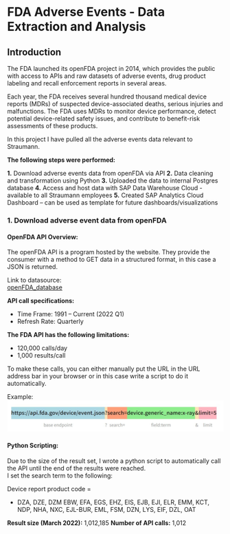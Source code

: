 # FDA Adverse Events - Data Extraction and Analysis

## Introduction

The FDA launched its openFDA project in 2014, which provides the public with access to APIs and raw datasets of adverse events, drug product labeling and recall enforcement reports in several areas. 

Each year, the FDA receives several hundred thousand medical device reports (MDRs) of suspected device-associated deaths, serious injuries and malfunctions. The FDA uses MDRs to monitor device performance, detect potential device-related safety issues, and contribute to benefit-risk assessments of these products. 

In this project I have pulled all the adverse events data relevant to Straumann. 

**The following steps were performed:**

**1.**	    Download adverse events data from openFDA via API 
**2.**	    Data cleaning and transformation using Python
**3.**	    Uploaded the data to internal Postgres database
**4.**	    Access and host data with SAP Data Warehouse Cloud - available to all Straumann employees
**5.**	    Created SAP Analytics Cloud Dashboard – can be used as template for future dashboards/visualizations

### 1.  Download adverse event data from openFDA

#### **OpenFDA API Overview:**

The openFDA API is a program hosted by the website. They provide the consumer with a method to GET data in a structured format, in this case a JSON is returned. 

Link to datasource:             
[openFDA_database](https://open.fda.gov/apis/device/event/download/)

**API call specifications:**
- Time Frame: 1991 – Current (2022 Q1)
- Refresh Rate: Quarterly

**The FDA API has the following limitations:**
- 120,000 calls/day 
- 1,000 results/call


To make these calls, you can either manually put the URL in the URL address bar in your browser or in this case write a script to do it automatically. 

Example: ![openFDA API call](/assets/images/ApiCllExample.svg)

#### **Python Scripting:**

Due to the size of the result set, I wrote a python script to automatically call the API until the end of the results were reached.  
I set the search term to the following:

Device report product code = 
- DZA, DZE, DZM EBW, EFA, EGS, EHZ, EIS, EJB, EJI, ELR, EMM, KCT, NDP, NHA, NXC, EJL-BUR, EML, FSM, DZN, LYS, EIF, DZL, OAT

**Result size (March 2022):**	 1,012,185
**Number of API calls:**	1,012




<!-- This content will not appear in the rendered Markdown 
You can use the [editor on GitHub](https://github.com/sarahbethsleipnir/webpage/edit/main/README.md) to maintain and preview the content for your website in Markdown files.

Whenever you commit to this repository, GitHub Pages will run [Jekyll](https://jekyllrb.com/) to rebuild the pages in your site, from the content in your Markdown files.

### Markdown

Markdown is a lightweight and easy-to-use syntax for styling your writing. It includes conventions for

```markdown
Syntax highlighted code block

# Header 1
## Header 2
### Header 3

- Bulleted
- List

1. Numbered
2. List

**Bold** and _Italic_ and `Code` text

[Link](url) and ![Image](src)
```

For more details see [Basic writing and formatting syntax](https://docs.github.com/en/github/writing-on-github/getting-started-with-writing-and-formatting-on-github/basic-writing-and-formatting-syntax).

### Jekyll Themes

Your Pages site will use the layout and styles from the Jekyll theme you have selected in your [repository settings](https://github.com/sarahbethsleipnir/webpage/settings/pages). The name of this theme is saved in the Jekyll `_config.yml` configuration file.

### Support or Contact

Having trouble with Pages? Check out our [documentation](https://docs.github.com/categories/github-pages-basics/) or [contact support](https://support.github.com/contact) and we’ll help you sort it out.

-->
